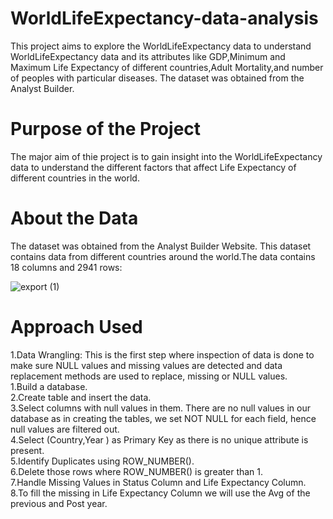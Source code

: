 # WorldLifeExpectancy-data-analysis
This project aims to explore the WorldLifeExpectancy data to understand WorldLifeExpectancy data and its attributes like GDP,Minimum and Maximum Life Expectancy of different countries,Adult Mortality,and number of peoples with particular diseases. The dataset was obtained from the Analyst Builder.

# Purpose of the Project
The major aim of thie project is to gain insight into the WorldLifeExpectancy data to understand the different factors that affect Life Expectancy of different countries in the world.

# About the Data
The dataset was obtained from the Analyst Builder Website. This dataset contains data from different countries around the world.The data contains 18 columns and 2941 rows:

![export (1)](https://github.com/user-attachments/assets/81096519-d25d-412d-879f-21984a5831f4)

# Approach Used
1.Data Wrangling: This is the first step where inspection of data is done to make sure NULL values and missing values are detected and data replacement methods are used to replace, missing or NULL values.\
    1.Build a database.\
    2.Create table and insert the data.\
    3.Select columns with null values in them. There are no null values in our database as in creating the tables, we set NOT NULL for each field, hence null values are 
      filtered out.\
    4.Select (Country,Year ) as Primary Key as there is no unique attribute is present.\
    5.Identify Duplicates using ROW_NUMBER().\
    6.Delete those rows where ROW_NUMBER() is greater than 1.\
    7.Handle Missing Values in Status Column and Life Expectancy Column.\
    8.To fill the missing in Life Expectancy Column we will use the Avg of the previous and Post year.




